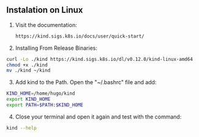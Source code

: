 

<!-- INSTALATION -->
## Instalation on Linux

1. Visit the documentation:
   ```sh
   https://kind.sigs.k8s.io/docs/user/quick-start/
   ```
2. Installing From Release Binaries:
```sh
curl -Lo ./kind https://kind.sigs.k8s.io/dl/v0.12.0/kind-linux-amd64
chmod +x ./kind
mv ./kind ~/kind
```
3. Add kind to the Path. Open the "~/.bashrc" file and add:
```sh
KIND_HOME=/home/hugo/kind
export KIND_HOME
export PATH=$PATH:$KIND_HOME
```
4. Close your terminal and open it again and test with the command:
```sh
kind --help
```
